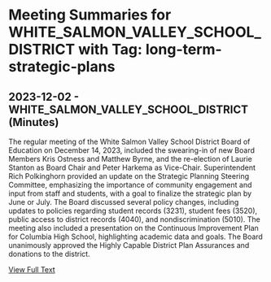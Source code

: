 # Meeting Summaries for WHITE_SALMON_VALLEY_SCHOOL_DISTRICT with Tag: long-term-strategic-plans

## 2023-12-02 - WHITE_SALMON_VALLEY_SCHOOL_DISTRICT (Minutes)

The regular meeting of the White Salmon Valley School District Board of Education on December 14, 2023, included the swearing-in of new Board Members Kris Ostness and Matthew Byrne, and the re-election of Laurie Stanton as Board Chair and Peter Harkema as Vice-Chair. Superintendent Rich Polkinghorn provided an update on the Strategic Planning Steering Committee, emphasizing the importance of community engagement and input from staff and students, with a goal to finalize the strategic plan by June or July. The Board discussed several policy changes, including updates to policies regarding student records (3231), student fees (3520), public access to district records (4040), and nondiscrimination (5010). The meeting also included a presentation on the Continuous Improvement Plan for Columbia High School, highlighting academic data and goals. The Board unanimously approved the Highly Capable District Plan Assurances and donations to the district.

[View Full Text](https://raw.githubusercontent.com/VoronoiPerspectives/WashingtonStateSchoolBoardExplorer/refs/heads/main/data/countries/usa/states/wa/counties/klickitat/school_boards/white_salmon_valley_school_district/2023/2023-12-02-decemberdraftboard-minutes.txt)

